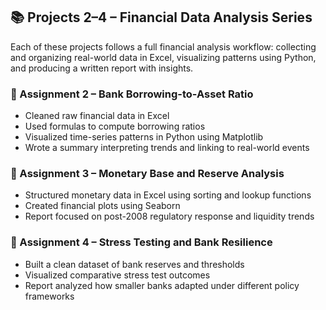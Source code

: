 ## 📚 Projects 2–4 – Financial Data Analysis Series

Each of these projects follows a full financial analysis workflow: collecting and organizing real-world data in Excel, visualizing patterns using Python, and producing a written report with insights.

### 📘 Assignment 2 – Bank Borrowing-to-Asset Ratio
- Cleaned raw financial data in Excel
- Used formulas to compute borrowing ratios
- Visualized time-series patterns in Python using Matplotlib
- Wrote a summary interpreting trends and linking to real-world events

### 📘 Assignment 3 – Monetary Base and Reserve Analysis
- Structured monetary data in Excel using sorting and lookup functions
- Created financial plots using Seaborn
- Report focused on post-2008 regulatory response and liquidity trends

### 📘 Assignment 4 – Stress Testing and Bank Resilience
- Built a clean dataset of bank reserves and thresholds
- Visualized comparative stress test outcomes
- Report analyzed how smaller banks adapted under different policy frameworks
